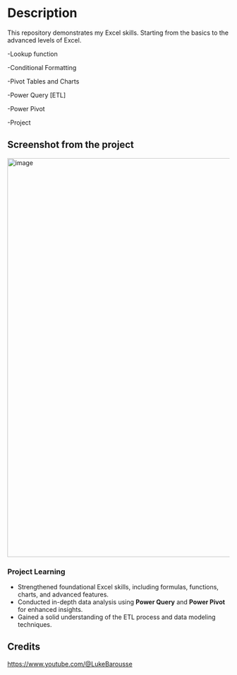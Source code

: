 # Description
 This repository demonstrates my Excel skills. Starting from the basics to the advanced levels of Excel.
 
 -Lookup function
 
 -Conditional Formatting
 
 -Pivot Tables and Charts
 
 -Power Query [ETL]

 -Power Pivot

 -Project
 
 ## Screenshot from the project
 <img width="901" alt="image" src="https://github.com/user-attachments/assets/843bef89-7759-4742-bf19-fed218f0148f" />

### Project Learning  
- Strengthened foundational Excel skills, including formulas, functions, charts, and advanced features.  
- Conducted in-depth data analysis using **Power Query** and **Power Pivot** for enhanced insights.  
- Gained a solid understanding of the ETL process and data modeling techniques.  
 
 ## Credits
 https://www.youtube.com/@LukeBarousse
 
 

 

